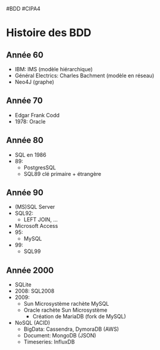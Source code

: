 #BDD #CIPA4 

# Histoire des BDD
## Année 60
- IBM: IMS (modèle hiérarchique)
- Général Electrics: Charles Bachment (modèle en réseau)
- Neo4J (graphe)
## Année 70
- Edgar Frank Codd
- 1978: Oracle
## Année 80
- SQL en 1986
- 89: 
	- PostgresSQL
	- SQL89 clé primaire + étrangère
## Année 90
- (MS)SQL Server
- SQL92:
	- LEFT JOIN, ...
- Microsoft Access
- 95:
	- MySQL
- 99: 
	- SQL99
## Année 2000
- SQLite
- 2008: SQL2008
- 2009: 
	- Sun Microsystème rachète MySQL
	- Oracle rachète Sun Microsystème
		- Création de MariaDB (fork de MySQL)
- NoSQL (ACID)
	- BigData: Cassendra, DymoraDB (AWS)
	- Document: MongoDB (JSON)
	- Timeseries: InfluxDB